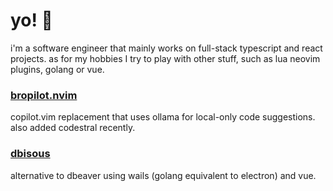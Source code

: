 # yo! 👋

i'm a software engineer that mainly works on full-stack typescript and react projects.
as for my hobbies I try to play with other stuff, such as lua neovim plugins, golang or vue.

### [bropilot.nvim](https://github.com/meeehdi-dev/bropilot.nvim)
copilot.vim replacement that uses ollama for local-only code suggestions. also added codestral recently.

### [dbisous](https://github.com/meeehdi-dev/dbisous)
alternative to dbeaver using wails (golang equivalent to electron) and vue.
